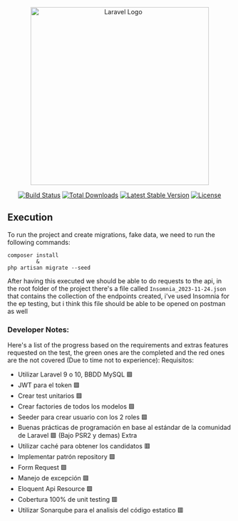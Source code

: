 <p align="center"><a href="https://laravel.com" target="_blank"><img src="https://raw.githubusercontent.com/laravel/art/master/logo-lockup/5%20SVG/2%20CMYK/1%20Full%20Color/laravel-logolockup-cmyk-red.svg" width="400" alt="Laravel Logo"></a></p>

<p align="center">
<a href="https://github.com/laravel/framework/actions"><img src="https://github.com/laravel/framework/workflows/tests/badge.svg" alt="Build Status"></a>
<a href="https://packagist.org/packages/laravel/framework"><img src="https://img.shields.io/packagist/dt/laravel/framework" alt="Total Downloads"></a>
<a href="https://packagist.org/packages/laravel/framework"><img src="https://img.shields.io/packagist/v/laravel/framework" alt="Latest Stable Version"></a>
<a href="https://packagist.org/packages/laravel/framework"><img src="https://img.shields.io/packagist/l/laravel/framework" alt="License"></a>
</p>

## Execution
To run the project and create migrations, fake data, we need to run the following commands:
```
composer install
         &
php artisan migrate --seed
```

After having this executed we should be able to do requests to the api, in the root folder of the project there's a file called ``Insomnia_2023-11-24.json`` that contains the collection of the endpoints created, i've used Insomnia for the ep testing, but i think this file should be able to be opened on postman as well

### Developer Notes:
Here's a list of the progress based on the requirements and extras features requested on the test, the green ones are the completed and the red ones are the not covered (Due to time not to experience):
Requisitos:
- Utilizar Laravel 9 o 10, BBDD MySQL 🟩
- JWT para el token 🟩
- Crear test unitarios 🟩
- Crear factories de todos los modelos 🟩
- Seeder para crear usuario con los 2 roles 🟩
- Buenas prácticas de programación en base al estándar de la comunidad de Laravel 🟩 (Bajo PSR2 y demas)
Extra
- Utilizar caché para obtener los candidatos 🟥
- Implementar patrón repository 🟩
- Form Request 🟩
- Manejo de excepción 🟩
- Eloquent Api Resource 🟩
- Cobertura 100% de unit testing 🟥
- Utilizar Sonarqube para el analisis del código estatico 🟥
